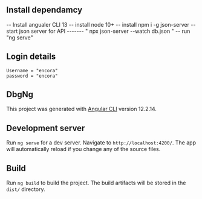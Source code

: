 ## Install dependamcy

-- Install angualer CLI 13
-- install node 10+
-- install npm i -g json-server 
-- start json server for API ------- " npx json-server --watch db.json "
-- run "ng serve"

## Login details 
    Username = "encora"
    password = "encora"

## DbgNg

This project was generated with [Angular CLI](https://github.com/angular/angular-cli) version 12.2.14.

## Development server

Run `ng serve` for a dev server. Navigate to `http://localhost:4200/`. The app will automatically reload if you change any of the source files.

## Build

Run `ng build` to build the project. The build artifacts will be stored in the `dist/` directory.
